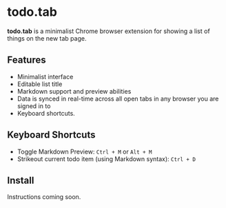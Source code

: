 todo.tab
========

**todo.tab** is a minimalist Chrome browser extension for showing a list of things on the new tab page.

Features
--------

- Minimalist interface
- Editable list title
- Markdown support and preview abilities
- Data is synced in real-time across all open tabs in any browser you are signed in to
- Keyboard shortcuts.

Keyboard Shortcuts
------------------

- Toggle Markdown Preview: `Ctrl + M` or `Alt + M` 
- Strikeout current todo item (using Markdown syntax): `Ctrl + D`

Install
-------

Instructions coming soon.